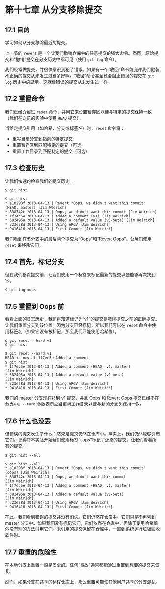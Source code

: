 # 第十七章 从分支移除提交

## 17.1 目的

学习如何从分支移除最近的提交。

上一节的 `revert` 是一个让我们撤销仓库中的任意提交的强大命令。然而，原始提交和“撤销”提交在分支历史中都可见（使用 `git log` 命令）。

我们经常做提交，并很快意识到犯了错误。如果有一个“收回”命令能允许我们假装不正确的提交从未发生过该多好啊。“收回”命令甚至还会阻止错误的提交在 `git log` 历史中的显示。这就像错误的提交从未发生过一样。

## 17.2 重置命令

我们已经介绍过 `reset` 命令，并用它来设置暂存区以便与特定的提交保持一致（我们在之前的实验中使用 `HEAD` 提交）。

当给定提交引用（如哈希、分支或标签名）时，`reset` 命令将：

*   重写当前分支到指向的特定提交
*   重置暂存区到匹配特定的提交（可选）
*   重置工作目录到匹配特定的提交（可选）

## 17.3 检查历史

让我们快速的检查我们的提交历史。

```
$ git hist
```

```
$ git hist
* a10293f 2013-04-13 | Revert "Oops, we didn't want this commit"
(HEAD, master) [Jim Weirich]
* 838742c 2013-04-13 | Oops, we didn't want this commit [Jim Weirich]
* 1f7ec5e 2013-04-13 | Added a comment (v1) [Jim Weirich]
* 582495a 2013-04-13 | Added a default value (v1-beta) [Jim Weirich]
* 323e28d 2013-04-13 | Using ARGV [Jim Weirich]
* 9416416 2013-04-13 | First Commit [Jim Weirich]
```

我们看到在该分支中的最后两个提交为“Oops”和“Revert Oops”。让我们使用 `reset` 来移除它们。

## 17.4 首先，标记分支

但在我们移除提交前，让我们使用一个标签来标记最新的提交以便能够再次找到它。

```
$ git tag oops
```

## 17.5 重置到 Oops 前

看看上面的日志历史，我们将知道标记为“v1”的提交是错误提交之前的正确提交。让我们重置分支到该位置。因为分支已经标记，所以我们可以在 `reset` 命令中使用标签名（如果它没有被标记，那么我们只能使用哈希值）。

```
$ git reset --hard v1
$ git hist
```

```
$ git reset --hard v1
HEAD is now at 1f7ec5e Added a comment
$ git hist
* 1f7ec5e 2013-04-13 | Added a comment (HEAD, v1, master)
[Jim Weirich]
* 582495a 2013-04-13 | Added a default value (v1-beta)
[Jim Weirich]
* 323e28d 2013-04-13 | Using ARGV [Jim Weirich]
* 9416416 2013-04-13 | First Commit [Jim Weirich]
```

我们的 master 分支现在指到 v1 提交，并且 Oops 和 Revert Oops 提交已经不在分支中。`--hard` 参数表示应当更新工作目录以便与新的分支头保持一致。

## 17.6 什么也没丢

但错误的提交发生了什么？结果是提交仍然在仓库中。事实上，我们仍然能够引用它们。记得在本实验开始我们使用标签“oops”标记了还原的提交。让我们看看所有的提交。

```
$ git hist --all
```

```
$ git hist --all
* a10293f 2013-04-13 | Revert "Oops, we didn't want this commit"
(oops) [Jim Weirich]
* 838742c 2013-04-13 | Oops, we didn't want this commit
[Jim Weirich]
* 1f7ec5e 2013-04-13 | Added a comment (HEAD, v1, master)
[Jim Weirich]
* 582495a 2013-04-13 | Added a default value (v1-beta)
[Jim Weirich]
* 323e28d 2013-04-13 | Using ARGV [Jim Weirich]
* 9416416 2013-04-13 | First Commit [Jim Weirich]
```

在此，我们看到错误的提交并没有消失。它们仍然在仓库中。它们只是不再列到 master 分支中。如果我们没有标记它们，它们依然在仓库中，但除了使用哈希值外没有别的方法引用它们。未引用的提交保留在仓库中，一直到系统运行垃圾回收软件时。

## 17.7 重置的危险性

在本地分支上重置一般是安全的。任何“事故”通常都能通过重置到想要的提交来恢复。

然而，如果分支在共享的远程仓库上，那么重置可能使其他用户共享的分支混乱。
